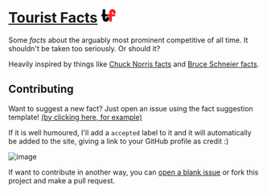 # [**Tourist Facts**](https://touristfacts.dikson.xyz) <img src="/img/tf.png" height="30px">

Some _facts_ about the arguably most prominent competitive of all time. It shouldn't be taken too seriously. Or should it?

Heavily inspired by things like [Chuck Norris facts](https://chucknorrisfacts.net/top-100) and [Bruce Schneier facts](https://www.schneierfacts.com/).

## Contributing

Want to suggest a new fact? Just open an issue using the fact suggestion template! [(by clicking here, for example)](https://github.com/diksown/touristfacts/issues/new?assignees=&labels=&template=fact-suggestion.md&title=Fact+suggestion)

If it is well humoured, I'll add a `accepted` label to it and it will automatically be added to the site, giving a link to your GitHub profile as credit :)

![image](https://user-images.githubusercontent.com/49994083/139151298-28ea784b-4e99-47e3-8633-aadc2de61f6f.png)


If want to contribute in another way, you can [open a blank issue](https://github.com/diksown/touristfacts/issues/new) or fork this project and make a pull request. 
